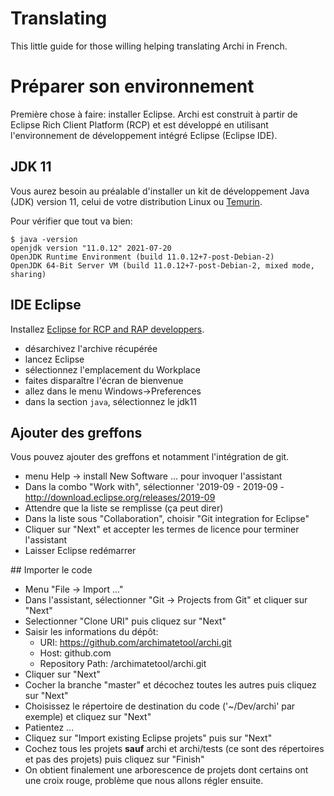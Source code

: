 # Translating

This little guide for those willing helping translating Archi in French.

# Préparer son environnement

Première chose à faire: installer Eclipse. Archi est construit à partir de Eclipse Rich Client Platform (RCP) et est développé en utilisant l'environnement de développement intégré Eclipse (Eclipse IDE).

## JDK 11

Vous aurez besoin au préalable d'installer un kit de développement Java (JDK) version 11, celui de votre distribution Linux ou [Temurin](https://adoptium.net/?variant=openjdk11&jvmVariant=hotspot).

Pour vérifier que tout va bien:

```
$ java -version
openjdk version "11.0.12" 2021-07-20
OpenJDK Runtime Environment (build 11.0.12+7-post-Debian-2)
OpenJDK 64-Bit Server VM (build 11.0.12+7-post-Debian-2, mixed mode, sharing)
```

## IDE Eclipse

Installez [Eclipse for RCP and RAP developpers](https://www.eclipse.org/downloads/packages/release/2021-09/r/eclipse-ide-rcp-and-rap-developers).

- désarchivez l'archive récupérée
- lancez Eclipse
- sélectionnez l'emplacement du Workplace
- faites disparaître l'écran de bienvenue
- allez dans le menu Windows->Preferences
- dans la section `java`, sélectionnez le jdk11

## Ajouter des greffons

Vous pouvez ajouter des greffons et notamment l'intégration de git.
- menu Help -> install New Software ... pour invoquer l'assistant
- Dans la combo "Work with", sélectionner '2019-09 - 2019-09 - http://download.eclipse.org/releases/2019-09
- Attendre que la liste se remplisse (ça peut direr)
- Dans la liste sous "Collaboration", choisir "Git integration for Eclipse"
- Cliquer sur "Next" et accepter les termes de licence pour terminer l'assistant
- Laisser Eclipse redémarrer

## Importer le code

- Menu "File -> Import ..."
- Dans l'assistant, sélectionner "Git -> Projects from Git" et cliquer sur "Next"
- Selectionner "Clone URI" puis cliquez sur "Next"
- Saisir les informations du dépôt:
  - URI: https://github.com/archimatetool/archi.git
  - Host: github.com
  - Repository Path: /archimatetool/archi.git
- Cliquer sur "Next"
- Cocher la branche "master" et décochez toutes les autres puis cliquez sur "Next"
- Choisissez le répertoire de destination du code ('~/Dev/archì' par exemple) et cliquez sur "Next"
- Patientez ...
- Cliquez sur "Import existing Eclipse projets" puis sur "Next"
- Cochez tous les projets **sauf** archi et archi/tests (ce sont des répertoires et pas des projets) puis cliquez sur "Finish"
- On obtient finalement une arborescence de projets dont certains ont une croix rouge, problème que nous allons régler ensuite.


